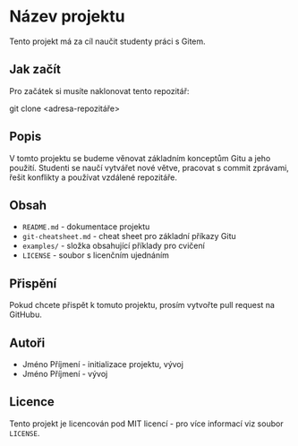 # Název projektu

Tento projekt má za cíl naučit studenty práci s Gitem.

## Jak začít

Pro začátek si musíte naklonovat tento repozitář:

git clone <adresa-repozitáře>

## Popis

V tomto projektu se budeme věnovat základním konceptům Gitu a jeho použití. Studenti se naučí vytvářet nové větve, pracovat s commit zprávami, řešit konflikty a používat vzdálené repozitáře.

## Obsah

- `README.md` - dokumentace projektu
- `git-cheatsheet.md` - cheat sheet pro základní příkazy Gitu
- `examples/` - složka obsahující příklady pro cvičení
- `LICENSE` - soubor s licenčním ujednáním

## Přispění

Pokud chcete přispět k tomuto projektu, prosím vytvořte pull request na GitHubu.

## Autoři

- Jméno Příjmení - initializace projektu, vývoj
- Jméno Příjmení - vývoj

## Licence

Tento projekt je licencován pod MIT licencí - pro více informací viz soubor `LICENSE`.